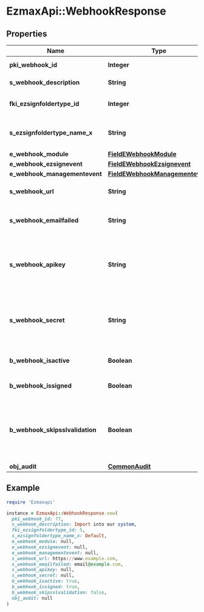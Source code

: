 # EzmaxApi::WebhookResponse

## Properties

| Name | Type | Description | Notes |
| ---- | ---- | ----------- | ----- |
| **pki_webhook_id** | **Integer** | The unique ID of the Webhook |  |
| **s_webhook_description** | **String** | The description of the Webhook |  |
| **fki_ezsignfoldertype_id** | **Integer** | The unique ID of the Ezsignfoldertype. | [optional] |
| **s_ezsignfoldertype_name_x** | **String** | The name of the Ezsignfoldertype in the language of the requester | [optional] |
| **e_webhook_module** | [**FieldEWebhookModule**](FieldEWebhookModule.md) |  |  |
| **e_webhook_ezsignevent** | [**FieldEWebhookEzsignevent**](FieldEWebhookEzsignevent.md) |  | [optional] |
| **e_webhook_managementevent** | [**FieldEWebhookManagementevent**](FieldEWebhookManagementevent.md) |  | [optional] |
| **s_webhook_url** | **String** | The URL of the Webhook callback |  |
| **s_webhook_emailfailed** | **String** | The email that will receive the Webhook in case all attempts fail |  |
| **s_webhook_apikey** | **String** | The Apikey for the Webhook.  This will be hidden if we are not creating or regenerating the Apikey. | [optional] |
| **s_webhook_secret** | **String** | The Secret for the Webhook.  This will be hidden if we are not creating or regenerating the Apikey. | [optional] |
| **b_webhook_isactive** | **Boolean** | Whether the Webhook is active or not |  |
| **b_webhook_issigned** | **Boolean** | Whether the requests will be signed or not |  |
| **b_webhook_skipsslvalidation** | **Boolean** | Wheter the server&#39;s SSL certificate should be validated or not. Not recommended to skip for production use |  |
| **obj_audit** | [**CommonAudit**](CommonAudit.md) |  |  |

## Example

```ruby
require 'Ezmaxapi'

instance = EzmaxApi::WebhookResponse.new(
  pki_webhook_id: 77,
  s_webhook_description: Import into our system,
  fki_ezsignfoldertype_id: 5,
  s_ezsignfoldertype_name_x: Default,
  e_webhook_module: null,
  e_webhook_ezsignevent: null,
  e_webhook_managementevent: null,
  s_webhook_url: https://www.example.com,
  s_webhook_emailfailed: email@example.com,
  s_webhook_apikey: null,
  s_webhook_secret: null,
  b_webhook_isactive: true,
  b_webhook_issigned: true,
  b_webhook_skipsslvalidation: false,
  obj_audit: null
)
```

